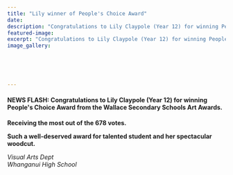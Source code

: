 ```yaml
---
title: "Lily winner of People's Choice Award"
date: 
description: "Congratulations to Lily Claypole (Year 12) for winning People's Choice Award from the Wallace Secondary Schools Art Awards..."
featured-image: 
excerpt: "Congratulations to Lily Claypole (Year 12) for winning People's Choice Award from the Wallace Secondary Schools Art Awards."
image_gallery:
    
    
    
    
    
---
```


<h4>NEWS FLASH: Congratulations to Lily Claypole (Year 12) for winning People's Choice Award from the Wallace Secondary Schools Art Awards.</h4>
<p><strong>Receiving the most out of the 678 votes.</strong></p>
<p><strong>Such a well-deserved award for talented student and her spectacular woodcut.</strong></p>
<p><em><span class="text_exposed_show">Visual Arts Dept<br />Whanganui High School</span></em></p>

